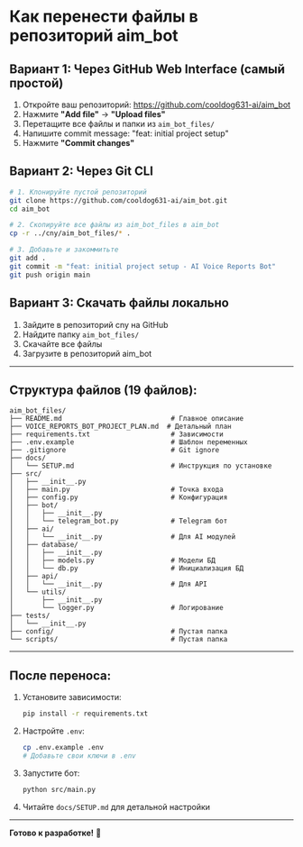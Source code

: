 # Как перенести файлы в репозиторий aim_bot

## Вариант 1: Через GitHub Web Interface (самый простой)

1. Откройте ваш репозиторий: https://github.com/cooldog631-ai/aim_bot
2. Нажмите **"Add file"** → **"Upload files"**
3. Перетащите все файлы и папки из `aim_bot_files/`
4. Напишите commit message: "feat: initial project setup"
5. Нажмите **"Commit changes"**

## Вариант 2: Через Git CLI

```bash
# 1. Клонируйте пустой репозиторий
git clone https://github.com/cooldog631-ai/aim_bot.git
cd aim_bot

# 2. Скопируйте все файлы из aim_bot_files в aim_bot
cp -r ../cny/aim_bot_files/* .

# 3. Добавьте и закоммитьте
git add .
git commit -m "feat: initial project setup - AI Voice Reports Bot"
git push origin main
```

## Вариант 3: Скачать файлы локально

1. Зайдите в репозиторий cny на GitHub
2. Найдите папку `aim_bot_files/`
3. Скачайте все файлы
4. Загрузите в репозиторий aim_bot

---

## Структура файлов (19 файлов):

```
aim_bot_files/
├── README.md                           # Главное описание
├── VOICE_REPORTS_BOT_PROJECT_PLAN.md  # Детальный план
├── requirements.txt                    # Зависимости
├── .env.example                        # Шаблон переменных
├── .gitignore                          # Git ignore
├── docs/
│   └── SETUP.md                        # Инструкция по установке
├── src/
│   ├── __init__.py
│   ├── main.py                         # Точка входа
│   ├── config.py                       # Конфигурация
│   ├── bot/
│   │   ├── __init__.py
│   │   └── telegram_bot.py             # Telegram бот
│   ├── ai/
│   │   └── __init__.py                 # Для AI модулей
│   ├── database/
│   │   ├── __init__.py
│   │   ├── models.py                   # Модели БД
│   │   └── db.py                       # Инициализация БД
│   ├── api/
│   │   └── __init__.py                 # Для API
│   └── utils/
│       ├── __init__.py
│       └── logger.py                   # Логирование
├── tests/
│   └── __init__.py
├── config/                             # Пустая папка
└── scripts/                            # Пустая папка
```

---

## После переноса:

1. Установите зависимости:
   ```bash
   pip install -r requirements.txt
   ```

2. Настройте `.env`:
   ```bash
   cp .env.example .env
   # Добавьте свои ключи в .env
   ```

3. Запустите бот:
   ```bash
   python src/main.py
   ```

4. Читайте `docs/SETUP.md` для детальной настройки

---

**Готово к разработке!** 🚀

